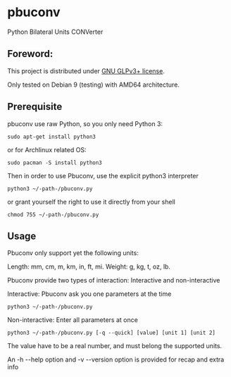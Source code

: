 # pbuconv
Python Bilateral Units CONVerter

## Foreword:
This project is distributed under [GNU GLPv3+ license](https://www.gnu.org/licenses/gpl.html).

Only tested on Debian 9 (testing) with AMD64 architecture.

## Prerequisite
pbuconv use raw Python, so you only need Python 3:

`sudo apt-get install python3`

or for Archlinux related OS:

`sudo pacman -S install python3`

Then in order to use Pbuconv, use the explicit python3 interpreter

`python3 ~/-path-/pbuconv.py`

or grant yourself the right to use it directly from your shell

`chmod 755 ~/-path-/pbuconv.py`

## Usage

Pbuconv only support yet the following units:

Length: mm, cm, m, km, in, ft, mi.
Weight: g, kg, t, oz, lb.

Pbuconv provide two types of interaction: Interactive and non-interactive

Interactive: Pbuconv ask you one parameters at the time

`python3 ~/-path-/pbuconv.py`

Non-interactive: Enter all parameters at once

`python3 ~/-path-/pbuconv.py [-q --quick] [value] [unit 1] [unit 2]`

The value have to be a real number, and must belong the supported units.

An -h --help option and -v --version option is provided for recap and extra info
